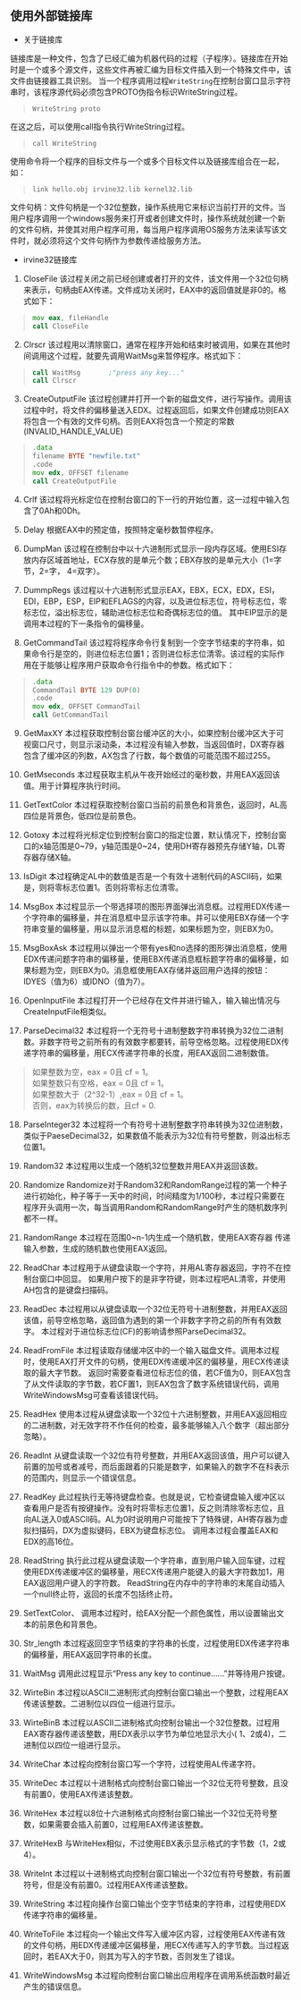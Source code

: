 ## 使用外部链接库

* 关于链接库

链接库是一种文件，包含了已经汇编为机器代码的过程（子程序）。链接库在开始时是一个或多个源文件，这些文件再被汇编为目标文件插入到一个特殊文件中，该文件由链接器工具识别。
当一个程序调用过程`WriteString`在控制台窗口显示字符串时，该程序源代码必须包含PROTO伪指令标识WriteString过程。
> `WriteString proto`

在这之后，可以使用call指令执行WriteString过程。
> `call WriteString`

使用命令将一个程序的目标文件与一个或多个目标文件以及链接库组合在一起，如：
> `link hello.obj irvine32.lib kernel32.lib`

文件句柄：文件句柄是一个32位整数，操作系统用它来标识当前打开的文件。当用户程序调用一个windows服务来打开或者创建文件时，操作系统就创建一个新的文件句柄，并使其对用户程序可用，每当用户程序调用OS服务方法来读写该文件时，就必须将这个文件句柄作为参数传递给服务方法。

* irvine32链接库

1. CloseFile
该过程关闭之前已经创建或者打开的文件，该文件用一个32位句柄来表示，句柄由EAX传递。文件成功关闭时，EAX中的返回值就是非0的。格式如下：
>
> ```asm
> mov eax, fileHandle
> call CloseFile
> ```

2. Clrscr
该过程用以清除窗口，通常在程序开始和结束时被调用，如果在其他时间调用这个过程，就要先调用WaitMsg来暂停程序。格式如下：

> ```asm
> call WaitMsg       ;"press any key..."
> call Clrscr  
> ```

3. CreateOutputFile
该过程创建并打开一个新的磁盘文件，进行写操作。调用该过程中时，将文件的偏移量送入EDX。过程返回后，如果文件创建成功则EAX将包含一个有效的文件句柄。否则EAX将包含一个预定的常数(INVALID_HANDLE_VALUE)

> ```asm
> .data
> filename BYTE "newfile.txt"
> .code 
> mov edx, OFFSET filename
> call CreateOutputFile
> ```

4. Crlf
该过程将光标定位在控制台窗口的下一行的开始位置，这一过程中输入包含了0Ah和0Dh。

5. Delay
根据EAX中的预定值，按照特定毫秒数暂停程序。

6. DumpMan
该过程在控制台中以十六进制形式显示一段内存区域。使用ESI存放内存区域首地址，ECX存放的是单元个数；EBX存放的是单元大小（1=字节，2=字， 4=双字）。

7. DummpRegs
该过程以十六进制形式显示EAX，EBX，ECX，EDX，ESI，EDI，EBP，ESP，EIP和EFLAGS的内容，以及进位标志位，符号标志位，零标志位，溢出标志位，辅助进位标志位和奇偶标志位的值。
其中EIP显示的是调用本过程的下一条指令的偏移量。

8. GetCommandTail
该过程将程序命令行复制到一个空字节结束的字符串，如果命令行是空的，则进位标志位置1；否则进位标志位清零。该过程的实际作用在于能够让程序用户获取命令行指令中的参数。格式如下：

> ```asm
> .data
> CommandTail BYTE 129 DUP(0)
> .code 
> mov edx, OFFSET CommandTail
> call GetCommandTail
> ```

9. GetMaxXY
本过程获取控制台窗台缓冲区的大小，如果控制台缓冲区大于可视窗口尺寸，则显示滚动条，本过程没有输入参数，当返回值时，DX寄存器包含了缓冲区的列数，AX包含了行数，每个数值的可能范围不超过255。

10. GetMseconds
本过程获取主机从午夜开始经过的毫秒数，并用EAX返回该值。用于计算程序执行时间。

11. GetTextColor
本过程获取控制台窗口当前的前景色和背景色，返回时，AL高四位是背景色，低四位是前景色。

12. Gotoxy
本过程将光标定位到控制台窗口的指定位置，默认情况下，控制台窗口的x轴范围是0~79，y轴范围是0~24，使用DH寄存器预先存储Y轴，DL寄存器存储X轴。

13. IsDigit
本过程确定AL中的数值是否是一个有效十进制代码的ASCII码，如果是，则将零标志位置1。否则将零标志位清零。

14. MsgBox
本过程显示一个带选择项的图形界面弹出消息框。过程用EDX传递一个字符串的偏移量，并在消息框中显示该字符串。并可以使用EBX存储一个字符串变量的偏移量，用以显示消息框的标题，如果标题为空，则EBX为0。

15. MsgBoxAsk
本过程用以弹出一个带有yes和no选择的图形弹出消息框，使用EDX传递问题字符串的偏移量，使用EBX传递消息框标题字符串的偏移量，如果标题为空，则EBX为0。消息框使用EAX存储并返回用户选择的按钮：IDYES（值为6）或IDNO（值为7）。

16. OpenInputFile
本过程打开一个已经存在文件并进行输入，输入输出情况与CreateInputFile相类似。

17. ParseDecimal32
本过程将一个无符号十进制整数字符串转换为32位二进制数。非数字符号之前所有的有效数字都要转，前导空格忽略。过程使用EDX传递字符串的偏移量，用ECX传递字符串的长度，用EAX返回二进制数值。

> 如果整数为空，eax = 0且 cf = 1。  
> 如果整数只有空格，eax = 0且 cf = 1。  
> 如果整数大于（2^32-1）,eax = 0且 cf = 1。  
> 否则，eax为转换后的数，且cf = 0.

18. ParseInteger32
本过程将一个有符号十进制整数字符串转换为32位进制数，类似于PaeseDecimal32，如果数值不能表示为32位有符号整数，则溢出标志位置1。

19. Random32
本过程用以生成一个随机32位整数并用EAX并返回该数。

20. Randomize
Randomize对于Random32和RandomRange过程的第一个种子进行初始化，种子等于一天中的时间，时间精度为1/100秒，本过程只需要在程序开头调用一次，每当调用Random和RandomRange时产生的随机数序列都不一样。

21. RandomRange
本过程在范围0~n-1内生成一个随机数，使用EAX寄存器 传递输入参数，生成的随机数也使用EAX返回。

22. ReadChar
本过程用于从键盘读取一个字符，并用AL寄存器返回，字符不在控制台窗口中回显。
如果用户按下的是非字符键，则本过程吧AL清零，并使用AH包含的是键盘扫描码。

23. ReadDec
本过程用以从键盘读取一个32位无符号十进制整数，并用EAX返回该值，前导空格忽略，返回值为遇到的第一个非数字字符之前的所有有效数字。
本过程对于进位标志位(CF)的影响请参照ParseDecimal32。

24. ReadFromFile
本过程读取存储缓冲区中的一个输入磁盘文件。调用本过程时，使用EAX打开文件的句柄，使用EDX传递缓冲区的偏移量，用ECX传递读取的最大字节数。
返回时需要查看进位标志位的值，若CF值为0，则EAX包含了从文件读取的字节数，若CF置1，则EAX包含了数字系统错误代码，调用WriteWindowsMsg可查看该错误代码。

25. ReadHex
使用本过程从键盘读取一个32位十六进制整数，并用EAX返回相应的二进制数，对无效字符不作任何的检查，最多能够输入八个数字（超出部分忽略）。

26. ReadInt
从键盘读取一个32位有符号整数，并用EAX返回该值，用户可以键入前置的加号或者减号，而后面跟着的只能是数字，如果输入的数字不在科表示的范围内，则显示一个错误信息。

27. ReadKey
此过程执行无等待键盘检查。也就是说，它检查键盘输入缓冲区以查看用户是否有按键操作。没有时将零标志位置1，反之则清除零标志位，且向AL送入0或ASCII码。AL为0时说明用户可能按下了特殊键，AH寄存器为虚拟扫描码，DX为虚拟键码，EBX为键盘标志位。
调用本过程会覆盖EAX和EDX的高16位。

28. ReadString
执行此过程从键盘读取一个字符串，直到用户输入回车键，过程使用EDX传递缓冲区的偏移量，用ECX传递用户能键入的最大字符数加1，用EAX返回用户键入的字符数。
ReadString在内存中的字符串的末尾自动插入一个null终止符，返回的长度不包括终止符。

29. SetTextColor、
调用本过程时，给EAX分配一个颜色属性，用以设置输出文本的前景色和背景色。

30. Str_length
本过程返回空字节结束的字符串的长度，过程使用EDX传递字符串的偏移量，用EAX返回字符串的长度。

31. WaitMsg
调用此过程显示“Press any key to continue……”并等待用户按键。

32. WirteBin
本过程以ASCII二进制形式向控制台窗口输出一个整数，过程用EAX传递该整数。二进制位以四位一组进行显示。

33. WirteBinB
本过程以ASCII二进制格式向控制台输出一个32位整数。过程用EAX寄存器传递该整数，用EDX表示以字节为单位地显示大小( 1、2或4)，二进制位以四位一组进行显示。

34. WriteChar
本过程向控制台窗口写一个字符，过程使用AL传递字符。

35. WriteDec
本过程以十进制格式向控制台窗口输出一个32位无符号整数，且没有前置0，使用EAX传递该整数。

36. WriteHex
本过程以8位十六进制格式向控制台窗口输出一个32位无符号整数，如果需要会插入前置0，过程用EAX传递该整数。

37. WriteHexB
与WriteHex相似，不过使用EBX表示显示格式的字节数（1，2或4）。

38. WriteInt
本过程以十进制格式向控制台窗口输出一个32位有符号整数，有前置符号，但是没有前置0。过程用EAX传递该整数。

39. WriteString
本过程向操作台窗口输出个空字节结束的字符串，过程使用EDX传递字符串的偏移量。

40. WriteToFile
本过程向一个输出文件写入缓冲区内容，过程使用EAX传递有效的文件句柄，用EDX传递缓冲区偏移量，用ECX传递写入的字节数。当过程返回时，若EAX大于0，则其为写入的字节数，否则发生了错误。

41. WriteWindowsMsg
本过程向控制台窗口输出应用程序在调用系统函数时最近产生的错误信息。
